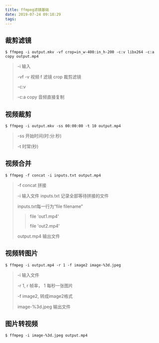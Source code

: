 ```yaml
---
title: ffmpeg滤镜基础
date: 2019-07-24 09:18:29
tags:
---
```


## 裁剪滤镜

```
$ ffmpeg -i output.mkv -vf crop=in_w-400:in_h-200 -c:v libx264 -c:a copy output.mp4
```

> -i 输入
>
> -vf -v 视频 f 滤镜 crop 裁剪滤镜
>
> -c:v
>
> -c:a copy 音频直接复制

## 视频裁剪

```
$ ffmpeg -i output.mkv -ss 00:00:00 -t 10 output.mp4
```

> -ss 开始时间(时:分:秒)
>
> -t 时常(秒)

## 视频合并

```
$ ffmpeg -f concat -i inputs.txt output.mp4
```

> -f  concat 拼接
>
> -i 输入文件 inputs.txt 记录全部等待拼接的文件
>
> inputs.txt每一行为“file filename”
>
> 	> file 'out1.mp4'
> 	>
> 	> file 'out2.mp4'
>
> output.mp4 输出文件

## 视频转图片

```
$ ffmpeg -i output.mp4 -r 1 -f image2 image-%3d.jpeg
```

> -i 输入文件
>
> -r 1, r 帧率， 1 每秒一张图片
>
> -f image2, 转成image2格式
>
> image-%3d.jpeg 输出文件

## 图片转视频

```
$ ffmpeg -i image-%3d.jpeg output.mp4
```

